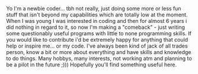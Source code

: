 Yo I'm a newbie coder... tbh not really, just doing some more or less fun stuff that isn't beyond my capabilities which are totally low at the moment.
When I was young I was interested in coding and then for almost 6 years i did nothing in regard to it, so now I'm making a "comeback" - just writing some questionably useful programs with little to none programming skills.
If you would like to contribute i'd be extremely happy for anything that could help or inspire me... or my code.
I've always been kind of jack of all trades person, know a bit or more about everything and have skills and knowledge to do things.
Many hobbys, many interests, not working atm and planning to be a pilot in the future ;)))
Hopefully you'll find something useful here.
